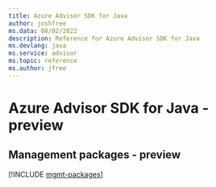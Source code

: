 ```yaml
---
title: Azure Advisor SDK for Java
author: joshfree
ms.data: 08/02/2022
description: Reference for Azure Advisor SDK for Java
ms.devlang: java
ms.service: advisor
ms.topic: reference
ms.author: jfree
---
```

# Azure Advisor SDK for Java - preview

## Management packages - preview
[!INCLUDE [mgmt-packages](advisor-mgmt-index.md)]